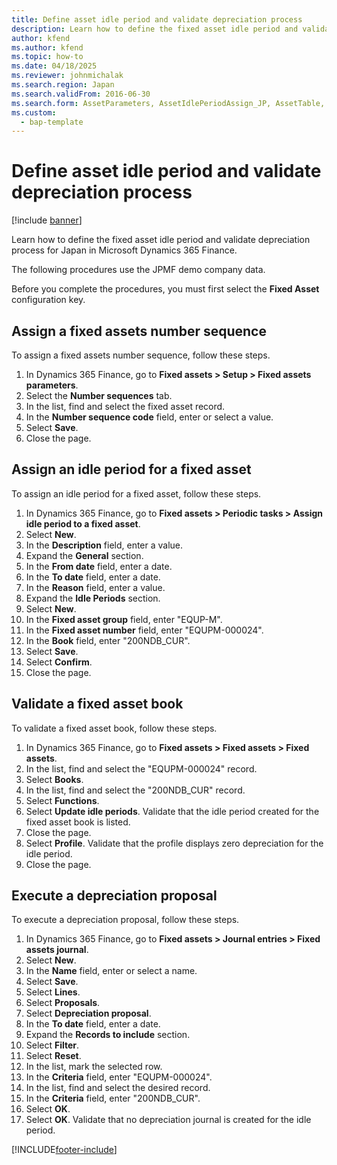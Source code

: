 ```yaml
---
title: Define asset idle period and validate depreciation process
description: Learn how to define the fixed asset idle period and validate depreciation process for Japan in Microsoft Dynamics 365 Finance.
author: kfend
ms.author: kfend
ms.topic: how-to
ms.date: 04/18/2025
ms.reviewer: johnmichalak
ms.search.region: Japan
ms.search.validFrom: 2016-06-30
ms.search.form: AssetParameters, AssetIdlePeriodAssign_JP, AssetTable, AssetBook, AssetIdlePeriodUpdate_JP, AssetProfile, LedgerJournalTable, LedgerJournalTransAsset, SysQueryForm
ms.custom: 
  - bap-template
---
```


# Define asset idle period and validate depreciation process

[!include [banner](../../includes/banner.md)]

Learn how to define the fixed asset idle period and validate depreciation process for Japan in Microsoft Dynamics 365 Finance.

The following procedures use the JPMF demo company data.

Before you complete the procedures, you must first select the **Fixed Asset** configuration key.

## Assign a fixed assets number sequence

To assign a fixed assets number sequence, follow these steps.

1. In Dynamics 365 Finance, go to **Fixed assets \> Setup \> Fixed assets parameters**.
1. Select the **Number sequences** tab.
1. In the list, find and select the fixed asset record.
1. In the **Number sequence code** field, enter or select a value.
1. Select **Save**.
1. Close the page.

## Assign an idle period for a fixed asset

To assign an idle period for a fixed asset, follow these steps.

1. In Dynamics 365 Finance, go to **Fixed assets \> Periodic tasks \> Assign idle period to a fixed asset**.
1. Select **New**.
1. In the **Description** field, enter a value.
1. Expand the **General** section.
1. In the **From date** field, enter a date.
1. In the **To date** field, enter a date.
1. In the **Reason** field, enter a value.
1. Expand the **Idle Periods** section.
1. Select **New**.
1. In the **Fixed asset group** field, enter "EQUP-M".  
1. In the **Fixed asset number** field, enter "EQUPM-000024".  
1. In the **Book** field, enter "200NDB_CUR".  
1. Select **Save**.
1. Select **Confirm**.
1. Close the page.

## Validate a fixed asset book

To validate a fixed asset book, follow these steps.

1. In Dynamics 365 Finance, go to **Fixed assets \> Fixed assets \> Fixed assets**.
1. In the list, find and select the "EQUPM-000024" record.  
1. Select **Books**.
1. In the list, find and select the "200NDB_CUR" record.
1. Select **Functions**.
1. Select **Update idle periods**. Validate that the idle period created for the fixed asset book is listed. 
1. Close the page.
1. Select **Profile**. Validate that the profile displays zero depreciation for the idle period.  
1. Close the page.

## Execute a depreciation proposal

To execute a depreciation proposal, follow these steps.

1. In Dynamics 365 Finance, go to **Fixed assets \> Journal entries \> Fixed assets journal**.
1. Select **New**.
1. In the **Name** field, enter or select a name.
1. Select **Save**.
1. Select **Lines**.
1. Select **Proposals**.
1. Select **Depreciation proposal**.
1. In the **To date** field, enter a date.
1. Expand the **Records to include** section.
1. Select **Filter**.
1. Select **Reset**.
1. In the list, mark the selected row.
1. In the **Criteria** field, enter "EQUPM-000024".  
1. In the list, find and select the desired record.
1. In the **Criteria** field, enter "200NDB_CUR".  
1. Select **OK**.
1. Select **OK**. Validate that no depreciation journal is created for the idle period. 



[!INCLUDE[footer-include](../../../includes/footer-banner.md)]

